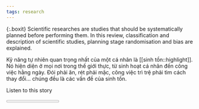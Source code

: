 ```yaml
---
tags: research
---
```

{:.boxit}
Scientific researches are studies that should be systematically planned before performing them. In this review, classification and description of scientific studies, planning stage randomisation and bias are explained.

Kỹ năng tự nhiên quan trọng nhất của một cá nhân là [[sinh tồn::highlight]]. Nó hiện diện ở mọi nơi trong thế giới thực, từ sinh hoạt cá nhân đến công việc hằng ngày. Đói phải ăn, rét phải mặc, công việc trì trệ phải tìm cách thay đổi... chúng đều là các vấn đề của sinh tồn. 


<div class="audio-player">
  <div id="play-btn"></div>
  <div class="audio-wrapper" id="player-container" href="javascript:;">
    <audio id="player" ontimeupdate="initProgressBar()">
      <source src="http://www.lukeduncan.me/oslo.mp3" type="audio/mp3">
    </audio>
  </div>
  <div class="player-controls scrubber">
    <p>Listen to this story</p>
    <span id="seek-obj-container">
      <progress id="seek-obj" value="0" max="1"></progress>
    </span>
    <small style="float: left; position: relative; left: 15px;" id="start-time"></small>
    <small style="float: right; position: relative; right: 20px;" id="end-time"></small>
  </div>
  <div class="album-image" style="background-image: url(https://artistxite.ie/imgcache/album/005/161/005161476_500.jpg)"></div>
</div>
